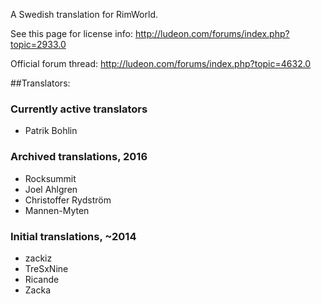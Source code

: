 ﻿A Swedish translation for RimWorld.

See this page for license info:
http://ludeon.com/forums/index.php?topic=2933.0

Official forum thread:
http://ludeon.com/forums/index.php?topic=4632.0

##Translators:

### Currently active translators
- Patrik Bohlin

### Archived translations, 2016
- Rocksummit
- Joel Ahlgren
- Christoffer Rydström
- Mannen-Myten

### Initial translations, ~2014
- zackiz
- TreSxNine
- Ricande
- Zacka
